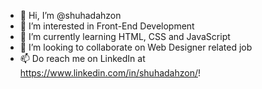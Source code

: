 - 👋 Hi, I’m @shuhadahzon
- 👀 I’m interested in Front-End Development
- 🌱 I’m currently learning HTML, CSS and JavaScript
- 💞️ I’m looking to collaborate on Web Designer related job
- 📫 Do reach me on LinkedIn at https://www.linkedin.com/in/shuhadahzon/!

<!---
shuhadahzon/shuhadahzon is a ✨ special ✨ repository because its `README.md` (this file) appears on your GitHub profile.
You can click the Preview link to take a look at your changes.
--->
